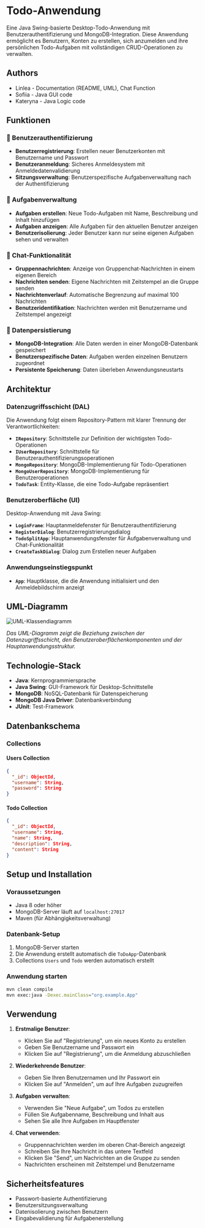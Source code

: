 # Todo-Anwendung

Eine Java Swing-basierte Desktop-Todo-Anwendung mit Benutzerauthentifizierung und MongoDB-Integration. Diese Anwendung ermöglicht es Benutzern, Konten zu erstellen, sich anzumelden und ihre persönlichen Todo-Aufgaben mit vollständigen CRUD-Operationen zu verwalten.

## Authors
- Linlea - Documentation (README, UML), Chat Function
- Sofiia - Java GUI code
- Kateryna - Java Logic code

## Funktionen

### 🔐 Benutzerauthentifizierung
- **Benutzerregistrierung**: Erstellen neuer Benutzerkonten mit Benutzername und Passwort
- **Benutzeranmeldung**: Sicheres Anmeldesystem mit Anmeldedatenvalidierung
- **Sitzungsverwaltung**: Benutzerspezifische Aufgabenverwaltung nach der Authentifizierung

### 📝 Aufgabenverwaltung
- **Aufgaben erstellen**: Neue Todo-Aufgaben mit Name, Beschreibung und Inhalt hinzufügen
- **Aufgaben anzeigen**: Alle Aufgaben für den aktuellen Benutzer anzeigen
- **Benutzerisolierung**: Jeder Benutzer kann nur seine eigenen Aufgaben sehen und verwalten

### 💬 Chat-Funktionalität
- **Gruppennachrichten**: Anzeige von Gruppenchat-Nachrichten in einem eigenen Bereich
- **Nachrichten senden**: Eigene Nachrichten mit Zeitstempel an die Gruppe senden
- **Nachrichtenverlauf**: Automatische Begrenzung auf maximal 100 Nachrichten
- **Benutzeridentifikation**: Nachrichten werden mit Benutzername und Zeitstempel angezeigt

### 💾 Datenpersistierung
- **MongoDB-Integration**: Alle Daten werden in einer MongoDB-Datenbank gespeichert
- **Benutzerspezifische Daten**: Aufgaben werden einzelnen Benutzern zugeordnet
- **Persistente Speicherung**: Daten überleben Anwendungsneustarts

## Architektur

### Datenzugriffsschicht (DAL)
Die Anwendung folgt einem Repository-Pattern mit klarer Trennung der Verantwortlichkeiten:

- **`IRepository`**: Schnittstelle zur Definition der wichtigsten Todo-Operationen
- **`IUserRepository`**: Schnittstelle für Benutzerauthentifizierungsoperationen
- **`MongoRepository`**: MongoDB-Implementierung für Todo-Operationen
- **`MongoUserRepository`**: MongoDB-Implementierung für Benutzeroperationen
- **`TodoTask`**: Entity-Klasse, die eine Todo-Aufgabe repräsentiert

### Benutzeroberfläche (UI)
Desktop-Anwendung mit Java Swing:

- **`LoginFrame`**: Hauptanmeldefenster für Benutzerauthentifizierung
- **`RegisterDialog`**: Benutzerregistrierungsdialog
- **`TodoSplitApp`**: Hauptanwendungsfenster für Aufgabenverwaltung und Chat-Funktionalität
- **`CreateTaskDialog`**: Dialog zum Erstellen neuer Aufgaben

### Anwendungseinstiegspunkt
- **`App`**: Hauptklasse, die die Anwendung initialisiert und den Anmeldebildschirm anzeigt

## UML-Diagramm

![UML-Klassendiagramm](path/to/your/uml-diagram.svg)

*Das UML-Diagramm zeigt die Beziehung zwischen der Datenzugriffsschicht, den Benutzeroberflächenkomponenten und der Hauptanwendungsstruktur.*

## Technologie-Stack

- **Java**: Kernprogrammiersprache
- **Java Swing**: GUI-Framework für Desktop-Schnittstelle
- **MongoDB**: NoSQL-Datenbank für Datenspeicherung
- **MongoDB Java Driver**: Datenbankverbindung
- **JUnit**: Test-Framework

## Datenbankschema

### Collections

#### Users Collection
```json
{
  "_id": ObjectId,
  "username": String,
  "password": String
}
```

#### Todo Collection
```json
{
  "_id": ObjectId,
  "username": String,
  "name": String,
  "description": String,
  "content": String
}
```

## Setup und Installation

### Voraussetzungen
- Java 8 oder höher
- MongoDB-Server läuft auf `localhost:27017`
- Maven (für Abhängigkeitsverwaltung)

### Datenbank-Setup
1. MongoDB-Server starten
2. Die Anwendung erstellt automatisch die `ToDoApp`-Datenbank
3. Collections `Users` und `Todo` werden automatisch erstellt

### Anwendung starten
```bash
mvn clean compile
mvn exec:java -Dexec.mainClass="org.example.App"
```

## Verwendung

1. **Erstmalige Benutzer**:
   - Klicken Sie auf "Registrierung", um ein neues Konto zu erstellen
   - Geben Sie Benutzername und Passwort ein
   - Klicken Sie auf "Registrierung", um die Anmeldung abzuschließen

2. **Wiederkehrende Benutzer**:
   - Geben Sie Ihren Benutzernamen und Ihr Passwort ein
   - Klicken Sie auf "Anmelden", um auf Ihre Aufgaben zuzugreifen

3. **Aufgaben verwalten**:
   - Verwenden Sie "Neue Aufgabe", um Todos zu erstellen
   - Füllen Sie Aufgabenname, Beschreibung und Inhalt aus
   - Sehen Sie alle Ihre Aufgaben im Hauptfenster
     
4. **Chat verwenden**:
   - Gruppennachrichten werden im oberen Chat-Bereich angezeigt
   - Schreiben Sie Ihre Nachricht in das untere Textfeld
   - Klicken Sie "Send", um Nachrichten an die Gruppe zu senden
   - Nachrichten erscheinen mit Zeitstempel und Benutzername

## Sicherheitsfeatures

- Passwort-basierte Authentifizierung
- Benutzersitzungsverwaltung
- Datenisolierung zwischen Benutzern
- Eingabevalidierung für Aufgabenerstellung
